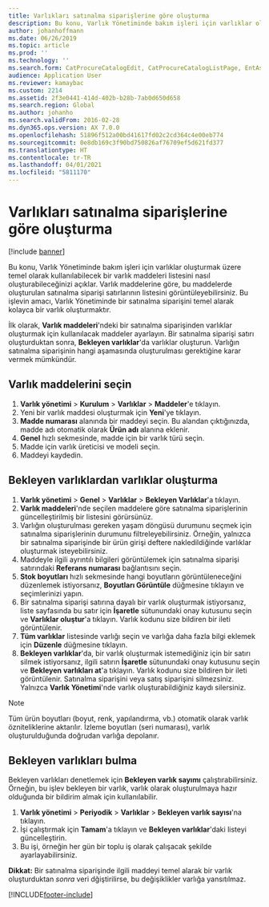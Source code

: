 ```yaml
---
title: Varlıkları satınalma siparişlerine göre oluşturma
description: Bu konu, Varlık Yönetiminde bakım işleri için varlıklar oluşturmak üzere temel olarak kullanılabilecek bir varlık maddeleri listesini nasıl oluşturabileceğinizi açıklar.
author: johanhoffmann
ms.date: 06/26/2019
ms.topic: article
ms.prod: ''
ms.technology: ''
ms.search.form: CatProcureCatalogEdit, CatProcureCatalogListPage, EntAssetObjectItem, EntAssetPendingAssets
audience: Application User
ms.reviewer: kamaybac
ms.custom: 2214
ms.assetid: 2f3e0441-414d-402b-b28b-7ab0d650d658
ms.search.region: Global
ms.author: johanho
ms.search.validFrom: 2016-02-28
ms.dyn365.ops.version: AX 7.0.0
ms.openlocfilehash: 51896f512a00bd41617fd02c2cd364c4e00eb774
ms.sourcegitcommit: 0e8db169c3f90bd750826af76709ef5d621fd377
ms.translationtype: HT
ms.contentlocale: tr-TR
ms.lasthandoff: 04/01/2021
ms.locfileid: "5811170"
---
```

# <a name="create-assets-based-on-purchase-orders"></a>Varlıkları satınalma siparişlerine göre oluşturma

[!include [banner](../../includes/banner.md)]

 

Bu konu, Varlık Yönetiminde bakım işleri için varlıklar oluşturmak üzere temel olarak kullanılabilecek bir varlık maddeleri listesini nasıl oluşturabileceğinizi açıklar. Varlık maddelerine göre, bu maddelerde oluşturulan satınalma siparişi satırlarının listesini görüntüleyebilirsiniz. Bu işlevin amacı, Varlık Yönetiminde bir satınalma siparişini temel alarak kolayca bir varlık oluşturmaktır.

İlk olarak, **Varlık maddeleri**'ndeki bir satınalma siparişinden varlıklar oluşturmak için kullanılacak maddeler ayarlayın. Bir satınalma siparişi satırı oluşturduktan sonra, **Bekleyen varlıklar**'da varlıklar oluşturun. Varlığın satınalma siparişinin hangi aşamasında oluşturulması gerektiğine karar vermek mümkündür.


## <a name="select-asset-items"></a>Varlık maddelerini seçin

1. **Varlık yönetimi** > **Kurulum** > **Varlıklar** > **Maddeler**'e tıklayın.
2. Yeni bir varlık maddesi oluşturmak için **Yeni**'ye tıklayın.
3. **Madde numarası** alanında bir maddeyi seçin. Bu alandan çıktığınızda, madde adı otomatik olarak **Ürün adı** alanına eklenir.
4. **Genel** hızlı sekmesinde, madde için bir varlık türü seçin.
5. Madde için varlık üreticisi ve modeli seçin.
6. Maddeyi kaydedin.


## <a name="create-assets-from-pending-assets"></a>Bekleyen varlıklardan varlıklar oluşturma

1. **Varlık yönetimi** > **Genel** > **Varlıklar** > **Bekleyen Varlıklar**'a tıklayın.
2. **Varlık maddeleri**'nde seçilen maddelere göre satınalma siparişlerinin güncelleştirilmiş bir listesini görürsünüz.
3. Varlığın oluşturulması gereken yaşam döngüsü durumunu seçmek için satınalma siparişlerinin durumunu filtreleyebilirsiniz. Örneğin, yalnızca bir satınalma siparişinde bir ürün girişi deftere nakledildiğinde varlıklar oluşturmak isteyebilirsiniz.
4. Maddeyle ilgili ayrıntılı bilgileri görüntülemek için satınalma siparişi satırındaki **Referans numarası** bağlantısını seçin.
5. **Stok boyutları** hızlı sekmesinde hangi boyutların görüntüleneceğini düzenlemek istiyorsanız, **Boyutları Görüntüle** düğmesine tıklayın ve seçimlerinizi yapın.
6. Bir satınalma siparişi satırına dayalı bir varlık oluşturmak istiyorsanız, liste sayfasında bu satır için **İşaretle** sütunundaki onay kutusunu seçin ve **Varlıklar oluştur**'a tıklayın. Varlık kodunu size bildiren bir ileti görüntülenir.
7. **Tüm varlıklar** listesinde varlığı seçin ve varlığa daha fazla bilgi eklemek için **Düzenle** düğmesine tıklayın.
8. **Bekleyen varlıklar**'da, bir varlık oluşturmak istemediğiniz için bir satırı silmek istiyorsanız, ilgili satırın **İşaretle** sütunundaki onay kutusunu seçin ve **Bekleyen varlıkları at**'a tıklayın. Varlık kodunu size bildiren bir ileti görüntülenir. Satınalma siparişini veya satış siparişini silmezsiniz. Yalnızca **Varlık Yönetimi**'nde varlık oluşturabildiğiniz kaydı silersiniz.

>[!NOTE]
>Tüm ürün boyutları (boyut, renk, yapılandırma, vb.) otomatik olarak varlık özniteliklerine aktarılır. İzleme boyutları (seri numarası), varlık oluşturulduğunda doğrudan varlığa depolanır.


## <a name="find-pending-assets"></a>Bekleyen varlıkları bulma

Bekleyen varlıkları denetlemek için **Bekleyen varlık sayımı** çalıştırabilirsiniz. Örneğin, bu işlev bekleyen bir varlık, varlık olarak oluşturulmaya hazır olduğunda bir bildirim almak için kullanılabilir.

1. **Varlık yönetimi** > **Periyodik** > **Varlıklar** > **Bekleyen varlık sayısı**'na tıklayın.
2. İşi çalıştırmak için **Tamam**'a tıklayın ve **Bekleyen varlıklar**'daki listeyi güncelleştirin.
3. Bu işi, örneğin her gün bir toplu iş olarak çalışacak şekilde ayarlayabilirsiniz.

**Dikkat:** Bir satınalma siparişinde ilgili maddeyi temel alarak bir varlık oluşturduktan *sonra* veri dğiştirilirse, bu değişiklikler varlığa yansıtılmaz.


[!INCLUDE[footer-include](../../../includes/footer-banner.md)]
